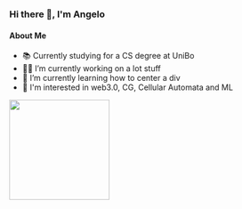 ### Hi there 👋, I'm Angelo

#### About Me

- 📚 Currently studying for a CS degree at UniBo
- 👨‍💻 I’m currently working on a lot stuff
- 🌱 I’m currently learning how to center a div
- 💭 I'm interested in web3.0, CG, Cellular Automata and ML 


<img height="180em" src="https://github-readme-stats.vercel.app/api?username=AngeloGalav&show_icons=true&hide_border=true&&count_private=true&include_all_commits=true" />
